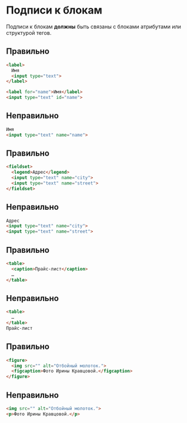 # Подписи к блокам

Подписи к блокам **должны** быть связаны с блоками атрибутами или структурой тегов.

## Правильно

```html
<label>
  Имя
  <input type="text">
</label>

<label for="name">Имя</label>
<input type="text" id="name">
```

## Неправильно

```html
Имя
<input type="text" name="name">
```

## Правильно

```html
<fieldset>
  <legend>Адрес</legend>
  <input type="text" name="city">
  <input type="text" name="street">
</fieldset>
```

## Неправильно

```html
Адрес
<input type="text" name="city">
<input type="text" name="street">
```

## Правильно

```html
<table>
  <caption>Прайс-лист</caption>
  …
</table>
```

## Неправильно

```html
<table>
  …
</table>
Прайс-лист
```

## Правильно

```html
<figure>
  <img src="" alt="Отбойный молоток.">
  <figcaption>Фото Ирины Кравцовой.</figcaption>
</figure>
```

## Неправильно

```html
<img src="" alt="Отбойный молоток.">
<p>Фото Ирины Кравцовой.</p>
```
